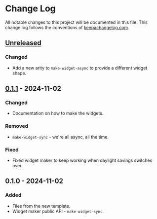 # Change Log
All notable changes to this project will be documented in this file. This change log follows the conventions of [keepachangelog.com](http://keepachangelog.com/).

## [Unreleased]
### Changed
- Add a new arity to `make-widget-async` to provide a different widget shape.

## [0.1.1] - 2024-11-02
### Changed
- Documentation on how to make the widgets.

### Removed
- `make-widget-sync` - we're all async, all the time.

### Fixed
- Fixed widget maker to keep working when daylight savings switches over.

## 0.1.0 - 2024-11-02
### Added
- Files from the new template.
- Widget maker public API - `make-widget-sync`.

[Unreleased]: https://sourcehost.site/your-name/hello-iced/compare/0.1.1...HEAD
[0.1.1]: https://sourcehost.site/your-name/hello-iced/compare/0.1.0...0.1.1
